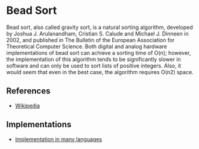 # Bead Sort

Bead sort, also called gravity sort, is a natural sorting algorithm, developed by Joshua J. Arulanandham, Cristian S. Calude and Michael J. Dinneen in 2002, and published in The Bulletin of the European Association for Theoretical Computer Science. Both digital and analog hardware implementations of bead sort can achieve a sorting time of O(n); however, the implementation of this algorithm tends to be significantly slower in software and can only be used to sort lists of positive integers. Also, it would seem that even in the best case, the algorithm requires O(n2) space.

## References

* [Wikipedia](https://en.wikipedia.org/wiki/Bead_sort)

## Implementations

* [Implementation in many languages](https://rosettacode.org/wiki/Sorting_algorithms/Bead_sort)
